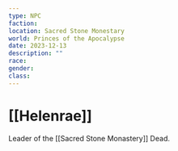```yaml
---
type: NPC
faction: 
location: Sacred Stone Monestary
world: Princes of the Apocalypse
date: 2023-12-13
description: ""
race: 
gender: 
class:
---
```

# [[Helenrae]]

Leader of the [[Sacred Stone Monastery]]
Dead.